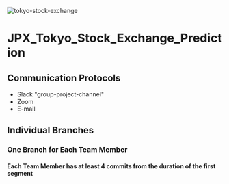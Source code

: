 ![tokyo-stock-exchange](https://user-images.githubusercontent.com/94148420/166913015-6cb22041-0dd8-48f7-9b79-f8fef31ab4b9.jpg)


# JPX_Tokyo_Stock_Exchange_Prediction


## Communication Protocols
* Slack "group-project-channel"
* Zoom
* E-mail

## Individual Branches

### One Branch for Each Team Member

#### Each Team Member has at least 4 commits from the duration of the first segment
